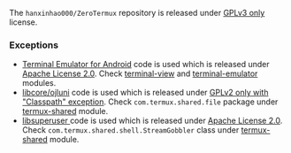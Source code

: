 The `hanxinhao000/ZeroTermux` repository is released under [GPLv3 only](https://www.gnu.org/licenses/gpl-3.0.html) license.

### Exceptions

- [Terminal Emulator for Android](https://github.com/jackpal/Android-Terminal-Emulator) code is used which is released under [Apache License 2.0](https://www.apache.org/licenses/LICENSE-2.0). Check [terminal-view](terminal-view) and [terminal-emulator](terminal-emulator) modules.
- [libcore/ojluni](https://cs.android.com/android/platform/superproject/+/android-11.0.0_r3:libcore/ojluni/) code is used which is released under [GPLv2 only with "Classpath" exception](https://openjdk.java.net/legal/gplv2+ce.html). Check `com.termux.shared.file` package under [termux-shared](termux-shared) module.
- [libsuperuser ](https://github.com/Chainfire/libsuperuser) code is used which is released under [Apache License 2.0](https://www.apache.org/licenses/LICENSE-2.0). Check `com.termux.shared.shell.StreamGobbler` class under [termux-shared](termux-shared) module.
